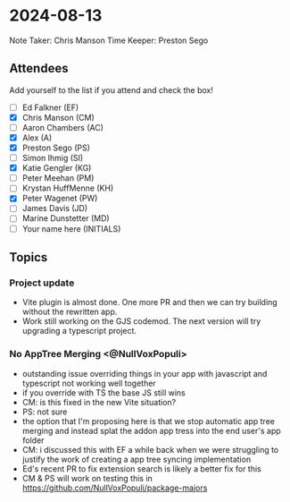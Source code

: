 # 2024-08-13

Note Taker: Chris Manson
Time Keeper: Preston Sego

## Attendees

Add yourself to the list if you attend and check the box!

- [ ] Ed Falkner (EF)
- [x] Chris Manson (CM)
- [ ] Aaron Chambers (AC)
- [x] Alex (A)
- [x] Preston Sego (PS)
- [ ] Simon Ihmig (SI)
- [x] Katie Gengler (KG)
- [ ] Peter Meehan (PM)
- [ ] Krystan HuffMenne (KH)
- [x] Peter Wagenet (PW)
- [ ] James Davis (JD)
- [ ] Marine Dunstetter (MD)
- [ ] Your name here (INITIALS)

## Topics

<!-- If you would like to add a topic to the agenda please add a suggestion to the PR using the following format: -->
<!-- ### Your topic (INITIALS, expected duration in minutes) -->

### Project update

- Vite plugin is almost done. One more PR and then we can try building without the rewritten app.
- Work still working on the GJS codemod. The next version will try upgrading a typescript project.

### No AppTree Merging <@NullVoxPopuli>

- outstanding issue overriding things in your app with javascript and typescript not working well together
- if you override with TS the base JS still wins
- CM: is this fixed in the new Vite situation?
- PS: not sure
- the option that I'm proposing here is that we stop automatic app tree merging and instead splat the addon app tress into the end user's app folder
- CM: i discussed this with EF a while back when we were struggling to justify the work of creating a app tree syncing implementation
- Ed's recent PR to fix extension search is likely a better fix for this
- CM & PS will work on testing this in https://github.com/NullVoxPopuli/package-majors

